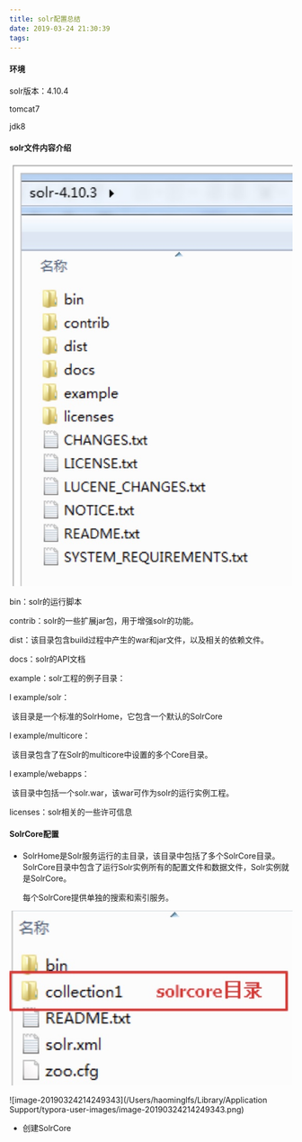 ```yaml
---
title: solr配置总结
date: 2019-03-24 21:30:39
tags:
---
```


#### 环境

solr版本：4.10.4

tomcat7

jdk8

<!--more-->

#### solr文件内容介绍

![](https://raw.githubusercontent.com/haominglfs/images/master/20190324213537.png)

bin：solr的运行脚本

contrib：solr的一些扩展jar包，用于增强solr的功能。

dist：该目录包含build过程中产生的war和jar文件，以及相关的依赖文件。

docs：solr的API文档

example：solr工程的例子目录：

l  example/solr：

​           该目录是一个标准的SolrHome，它包含一个默认的SolrCore

l  example/multicore：

​           该目录包含了在Solr的multicore中设置的多个Core目录。

l  example/webapps：

​    该目录中包括一个solr.war，该war可作为solr的运行实例工程。

licenses：solr相关的一些许可信息

#### SolrCore配置

* SolrHome是Solr服务运行的主目录，该目录中包括了多个SolrCore目录。SolrCore目录中包含了运行Solr实例所有的配置文件和数据文件，Solr实例就是SolrCore。

  每个SolrCore提供单独的搜索和索引服务。

![](https://raw.githubusercontent.com/haominglfs/images/master/20190324214216.png)

![image-20190324214249343](/Users/haominglfs/Library/Application Support/typora-user-images/image-20190324214249343.png)

* 创建SolrCore